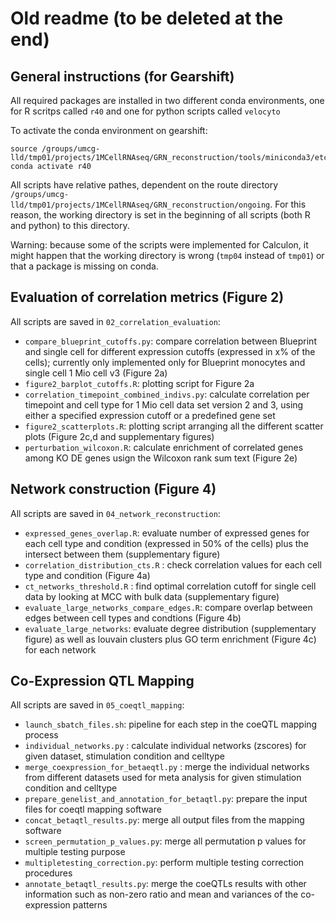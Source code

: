 # Old readme (to be deleted at the end)


## General instructions (for Gearshift)

All required packages are installed in two different conda environments, one for R scritps called `r40` and one for python scripts called `velocyto`

To activate the conda environment on gearshift:

```
source /groups/umcg-lld/tmp01/projects/1MCellRNAseq/GRN_reconstruction/tools/miniconda3/etc/profile.d/conda.sh
conda activate r40
```

All scripts have relative pathes, dependent on the route directory `/groups/umcg-lld/tmp01/projects/1MCellRNAseq/GRN_reconstruction/ongoing`. For this reason, the working directory is set in the beginning of all scripts (both R and python) to this directory.

Warning: because some of the scripts were implemented for Calculon, it might happen that the working directory is wrong (`tmp04` instead of `tmp01`) or that a package is missing on conda.

## Evaluation of correlation metrics (Figure 2)

All scripts are saved in `02_correlation_evaluation`:
*  `compare_blueprint_cutoffs.py`: compare correlation between Blueprint and single cell for different expression cutoffs (expressed in x% of the cells); currently only implemented only for Blueprint monocytes and single cell 1 Mio cell v3 (Figure 2a)
*  `figure2_barplot_cutoffs.R`: plotting script for Figure 2a
*  `correlation_timepoint_combined_indivs.py`: calculate correlation per timepoint and cell type for 1 Mio cell data set version 2 and 3, using either a specified expression cutoff or a predefined gene set
*  `figure2_scatterplots.R`: plotting script arranging all the different scatter plots (Figure 2c,d and supplementary figures)
*  `perturbation_wilcoxon.R`: calculate enrichment of correlated genes among KO DE genes usign the Wilcoxon rank sum text (Figure 2e)

## Network construction (Figure 4)

All scripts are saved in `04_network_reconstruction`:

*  `expressed_genes_overlap.R`: evaluate number of expressed genes for each cell type and condition (expressed in 50% of the cells) plus the intersect between them (supplementary figure)
*  `correlation_distribution_cts.R` : check correlation values for each cell type and condition (Figure 4a)
*  `ct_networks_threshold.R` : find optimal correlation cutoff for single cell data by looking at MCC with bulk data (supplementary figure)
* `evaluate_large_networks_compare_edges.R`: compare overlap between edges between cell types and condtions (Figure 4b)
*  `evaluate_large_networks`: evaluate degree distribution (supplementary figure) as well as louvain clusters plus GO term enrichment (Figure 4c) for each network


## Co-Expression QTL Mapping

All scripts are saved in `05_coeqtl_mapping`:

*  `launch_sbatch_files.sh`: pipeline for each step in the coeQTL mapping process
*  `individual_networks.py` : calculate individual networks (zscores) for given dataset, stimulation condition and celltype
*  `merge_coexpression_for_betaeqtl.py` : merge the individual networks from different datasets used for meta analysis for given stimulation condition and celltype
*  `prepare_genelist_and_annotation_for_betaqtl.py`: prepare the input files for coeqtl mapping software
*  `concat_betaqtl_results.py`: merge all output files from the mapping software
*  `screen_permutation_p_values.py`: merge all permutation p values for multiple testing purpose
*  `multipletesting_correction.py`: perform multiple testing correction procedures
*  `annotate_betaqtl_results.py`: merge the coeQTLs results with other information such as non-zero ratio and mean and variances of the co-expression patterns

